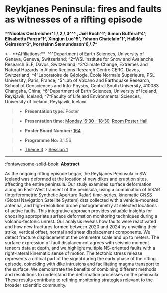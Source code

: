 # Reykjanes Peninsula: fires and faults as witnesses of a rifting episode

**^^Nicolas Oestreicher^1,\ 2,\ 3^^^ , Joël Ruch^1^, Simon Bufféral^4^, Elisabetta Panza^1^, Xingjun Luo^5^, Yohann Chatelain^1^, Halldór Geirsson^6^, Þorsteinn Sæmundsson^6,\ 7^**

<!-- more -->> - **Affiliations:**  ^1^Department of Earth Sciences, University of Geneva, Geneva, Switzerland; ^2^WSL Institute for Snow and Avalanche Research SLF, Davos, Switzerland; ^3^Climate Change, Extremes and Natural Hazards in Alpine Regions Research Centre CERC, Davos, Switzerland; ^4^Laboratoire de Géologie, École Normale Supérieure, PSL University, Paris, France; ^5^Lab of Volcano and Earthquake Research, School of Geosciences and Info-Physics, Central South University, 410083 Changsha, China; ^6^Department of Earth Sciences, University of Iceland, Reykjavik, Iceland; ^7^Faculty of Life and Environmental Sciences, University of Iceland, Reykjavik, Iceland 

> - **Presentation type:** Poster

> - **Presentation time:** [Monday 16:30 - 18:30](../sessions_comparison.md#__tabbed_1_6), [Room Poster Hall](../maps_venue.md#__tabbed_1_1)

> - **Poster Board Number:** [164](../map_poster_boards.md#monday)

> - **Programme No:** 3.1.56

> - [Theme 3](../theme3.md) > [Session 1](../sessions/session-3-1.md)

--- 

:fontawesome-solid-book: **Abstract**

As the ongoing rifting episode began, the Reykjanes Peninsula in SW Iceland was deformed at the location of new dikes and eruption sites, affecting the entire peninsula. Our study examines surface deformation along an East-West transect of the peninsula, using a combination of InSAR (Interferometric Synthetic Aperture Radar) time-series, kinematic GNSS (Global Navigation Satellite System) data collected with a vehicle-mounted antenna, and high-resolution drone photogrammetry at selected locations of active faults. This integrative approach provides valuable insights for choosing appropriate surface deformation monitoring techniques during a volcano-tectonic unrest.
Our analysis reveals how faults were reactivated and how new fractures formed between 2020 and 2024 by unveiling their strike, vertical offset, normal and shear displacement components. We detect fracture displacement at the centimetre scale and up to meters. The surface expression of fault displacement agrees with seismic moment tensors data at depth, and we highlight multiple NS-oriented faults with a right-lateral kinematic sense of motion. The tectonic stress release represents a critical part of the signal during the early phase of the rifting episode, coinciding with dike intrusions and facilitating magma transport to the surface. We demonstrate the benefits of combining different methods and resolutions to understand the deformation processes on the peninsula. These results contribute to refining monitoring strategies relevant to the broader scientific community.

